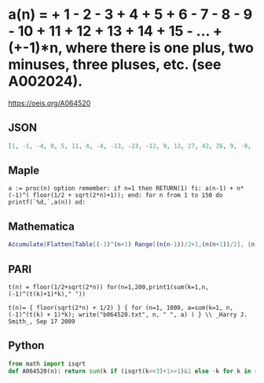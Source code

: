 # a\(n\) \= \+ 1 \- 2 \- 3 \+ 4 \+ 5 \+ 6 \- 7 \- 8 \- 9 \- 10 \+ 11 \+ 12 \+ 13 \+ 14 \+ 15 \- \.\.\. \+ \(\+\-1\)\*n, where there is one plus, two minuses, three pluses, etc\. \(see A002024\)\.
https://oeis.org/A064520
## JSON
```JSON
[1, -1, -4, 0, 5, 11, 4, -4, -13, -23, -12, 0, 13, 27, 42, 26, 9, -9, -28, -48, -69, -47, -24, 0, 25, 51, 78, 106, 77, 47, 16, -16, -49, -83, -118, -154, -117, -79, -40, 0, 41, 83, 126, 170, 215, 169, 122, 74, 25, -25, -76, -128, -181, -235, -290, -234, -177, -119, -60, 0, 61, 123, 186, 250, 315, 381, 314, 246, 177]
```
## Maple
```Maple
a := proc(n) option remember: if n=1 then RETURN(1) fi: a(n-1) + n*(-1)^( floor(1/2 + sqrt(2*n)+1)); end: for n from 1 to 150 do printf(`%d,`,a(n)) od:
```
## Mathematica
```Mathematica
Accumulate[Flatten[Table[(-1)^(n+1) Range[(n(n-1))/2+1,(n(n+1))/2], {n,15}]]] (* _Harvey P. Dale_, Apr 22 2015 *)
```
## PARI
```PARI
t(n) = floor(1/2+sqrt(2*n)) for(n=1,200,print1(sum(k=1,n,(-1)^(t(k)+1)*k)," "))
```
```PARI
t(n)= { floor(sqrt(2*n) + 1/2) } { for (n=1, 1000, a=sum(k=1, n, (-1)^(t(k) + 1)*k); write("b064520.txt", n, " ", a) ) } \\ _Harry J. Smith_, Sep 17 2009
```
## Python
```Python
from math import isqrt
def A064520(n): return sum(k if (isqrt(k<<3)+1>>1)&1 else -k for k in range(1,n+1)) # _Chai Wah Wu_, Oct 16 2022
```
